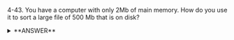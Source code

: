﻿4-43. You have a computer with only 2Mb of main memory. How do you use it to sort a large file of 500 Mb that is on disk?


<details>
<summary>**ANSWER**</summary>
  <p>

	Sort the first 2MB of it, and save to disk. Continue doing so until it is all sorted into sub arrays. Then use merge sort to combine sub arrays, only loading necessary data into memory.
  
  </p>
</details>
